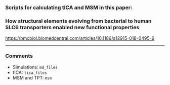 
### Scripts for calculating tICA and MSM in this paper:

###     How structural elements evolving from bacterial to human SLC6 transporters enabled new functional properties 

<a href="https://bmcbiol.biomedcentral.com/articles/10.1186/s12915-018-0495-6">https://bmcbiol.biomedcentral.com/articles/10.1186/s12915-018-0495-6</a>

------

### Comments
   * Simulations: `md_files`  
   * tICA: `tica_files`  
   * MSM and TPT: `msm`  
